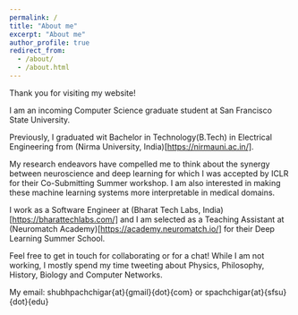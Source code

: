 ```yaml
---
permalink: /
title: "About me"
excerpt: "About me"
author_profile: true
redirect_from: 
  - /about/
  - /about.html
---
```


Thank you for visiting my website!

I am an incoming Computer Science graduate student at San Francisco State University. 

Previously, I graduated wit Bachelor in Technology(B.Tech) in Electrical Engineering from (Nirma University, India)[https://nirmauni.ac.in/]. 

My research endeavors have compelled me to think about the synergy between neuroscience and deep learning for which I was accepted by ICLR for their Co-Submitting Summer workshop. I am also interested in making these machine learning systems more interpretable in medical domains.

I work as a Software Engineer at (Bharat Tech Labs, India)[https://bharattechlabs.com/] and I am selected as a Teaching Assistant at (Neuromatch Academy)[https://academy.neuromatch.io/] for their Deep Learning Summer School. 

Feel free to get in touch for collaborating or for a chat! While I am not working, I mostly spend my time tweeting about Physics, Philosophy, History, Biology and Computer Networks.

My email: shubhpachchigar{at}{gmail}{dot}{com} or spachchigar{at}{sfsu}{dot}{edu}

